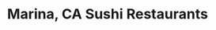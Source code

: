 ---
layout: city
title: Marina, CA Sushi Restaurants
permalink: /california/marina/
stateAbbr: CA
stateName: California
cityName: Marina
---
